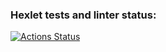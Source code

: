 ### Hexlet tests and linter status:
[![Actions Status](https://github.com/dilianur/php-project-lvl1/workflows/hexlet-check/badge.svg)](https://github.com/dilianur/php-project-lvl1/actions)